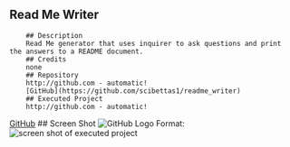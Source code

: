 ## Read Me Writer
        ## Description
        Read Me generator that uses inquirer to ask questions and print the answers to a README document.
        ## Credits
        none
        ## Repository
        http://github.com - automatic!
        [GitHub](https://github.com/scibettas1/readme_writer)
        ## Executed Project
        http://github.com - automatic!
[       GitHub](N/A)
        ## Screen Shot
        ![GitHub Logo](./screen_shot.png)
        Format: ![screen shot of executed project](url)